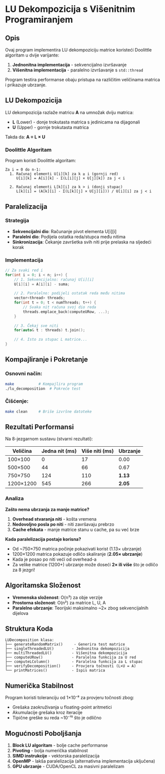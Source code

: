 # LU Dekompozicija s Višenitnim Programiranjem

## Opis

Ovaj program implementira LU dekompoziciju matrice koristeći Doolittle algoritam u dvije varijante:
1. **Jednonitna implementacija** - sekvencijalno izvršavanje
2. **Višenitna implementacija** - paralelno izvršavanje s `std::thread`

Program testira performanse obaju pristupa na različitim veličinama matrica i prikazuje ubrzanje.

## LU Dekompozicija

LU dekompozicija razlaže matricu **A** na umnožak dviju matrica:
- **L** (Lower) - donje trokutasta matrica s jedinicama na dijagonali
- **U** (Upper) - gornje trokutasta matrica

Takda da: **A = L × U**

### Doolittle Algoritam

Program koristi Doolittle algoritam:
```
Za i = 0 do n-1:
  1. Računaj elementi U[i][k] za k ≥ i (gornji red)
     U[i][k] = A[i][k] - Σ(L[i][j] × U[j][k]) za j < i
     
  2. Računaj elementi L[k][i] za k > i (donji stupac)  
     L[k][i] = (A[k][i] - Σ(L[k][j] × U[j][i])) / U[i][i] za j < i
```

## Paralelizacija

### Strategija
- **Sekvencijalni dio**: Računanje pivot elementa U[i][i]
- **Paralelni dio**: Podijela ostatka reda/stupca među nitima
- **Sinkronizacija**: Čekanje završetka svih niti prije prelaska na sljedeći korak

### Implementacija
```cpp
// Za svaki red i
for(int i = 0; i < n; i++) {
    // 1. Sekvencijalno: računaj U[i][i]
    U[i][i] = A[i][i] - suma;
    
    // 2. Paralelno: podijeli ostatak reda među nitima
    vector<thread> threads;
    for(int t = 0; t < numThreads; t++) {
        // Svaka nit računa svoj dio reda
        threads.emplace_back(computeURow, ...);
    }
    
    // 3. Čekaj sve niti
    for(auto& t : threads) t.join();
    
    // 4. Isto za stupac L matrice...
}
```

## Kompajliranje i Pokretanje

### Osnovni način:
```bash
make           # Kompajlira program
./lu_decomposition  # Pokreće test
```

### Čišćenje:
```bash
make clean     # Briše izvršne datoteke
```

## Rezultati Performansi

Na 8-jezgarnom sustavu (stvarni rezultati):

| Veličina  | Jedna nit (ms) | Više niti (ms) | Ubrzanje |
|-----------|----------------|-----------------|----------|
| 100×100   | 0              | 17              | 0.00     |
| 500×500   | 44             | 66              | 0.67     |  
| 750×750   | 124            | 110             | **1.13** |
| 1200×1200 | 545            | 266             | **2.05** |

### Analiza

**Zašto nema ubrzanja za manje matrice?**
1. **Overhead stvaranja niti** - košta vremena
2. **Nedovoljno posla po niti** - niti završavaju prebrzo
3. **Cache efekata** - manje matrice stanu u cache, pa su već brze

**Kada paralelizacija postaje korisna?**
- Od ~750×750 matrica počinje pokazivati korist (1.13× ubrzanje)
- 1200×1200 matrica pokazuje odličo skaliranje (**2.05× ubrzanje**)
- Kada je posao po niti veći od overhead-a
- Za velike matrice (1200+) ubrzanje može doseći **2× ili više** što je odličo za 8 jezgri!

## Algoritamska Složenost

- **Vremenska složenost**: O(n³) za obje verzije
- **Prostorna složenost**: O(n²) za matrice L, U, A
- **Paralelno ubrzanje**: Teorijski maksimalno ~2× zbog sekvencijalnih dijelova

## Struktura Koda

```
LUDecomposition klasa:
├── generateRandomMatrix()     - Generira test matrice
├── singleThreadedLU()        - Jednonitna dekompozicija
├── multiThreadedLU()         - Višenitna dekompozicija  
├── computeURow()             - Paralelna funkcija za U red
├── computeLColumn()          - Paralelna funkcija za L stupac
├── verifyDecomposition()     - Provjera točnosti (L×U = A)
└── printMatrices()           - Ispis matrica
```

## Numerička Stabilnost

Program koristi toleranciju od 1×10⁻⁸ za provjeru točnosti zbog:
- Grešaka zaokruživanja u floating-point aritmetici
- Akumulacije grešaka kroz iteracije
- Tipične greške su reda ~10⁻¹⁵ što je odlično

## Mogućnosti Poboljšanja

1. **Block LU algoritam** - bolje cache performanse
2. **Pivoting** - bolja numerička stabilnost  
3. **SIMD instrukcije** - vektorska paralelizacija
4. **OpenMP** - lakša paralelizacija (alternativna implementacija uključena)
5. **GPU ubrzanje** - CUDA/OpenCL za masivni paralelizam 